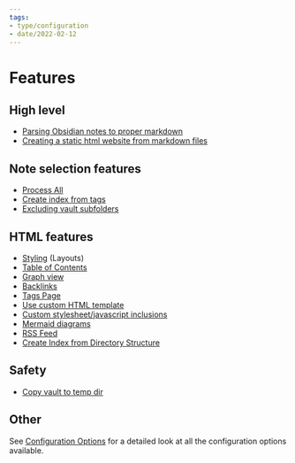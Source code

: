 ```yaml
---
tags:
- type/configuration
- date/2022-02-12
---
```

   
# Features   
## High level   
   
- [Parsing Obsidian notes to proper markdown](../General%20Information/Parsing%20Obsidian%20notes%20to%20proper%20markdown.md)   
- [Creating a static html website from markdown files](../General%20Information/Creating%20a%20static%20html%20website%20from%20markdown%20files.md)   
   
## Note selection features   
   
- [Process All](../Configurations/Process%20All.md)   
- [Create index from tags](../Configurations/Create%20index%20from%20tags.md)   
- [Excluding vault subfolders](../Configurations/Configuration%20Options.md#exclude-subfolders)   
   
## HTML features   
   
- [Styling](../Configurations/Styling/Styling.md) (Layouts)   
- [Table of Contents](../Configurations/Styling/Styling.md#table-of-contents)   
- [Graph view](../Configurations/Graph%20view.md)   
- [Backlinks](../Configurations/Backlinks.md)   
- [Tags Page](../Configurations/Tags%20Page.md)   
- [Use custom HTML template](../Configurations/Configuration%20Options.md#html-template-path-str)   
- [Custom stylesheet/javascript inclusions](../Configurations/Configuration%20Options.md#html-custom-inclusions)   
- [Mermaid diagrams](../Demonstrations/Implementing%20Mermaid%20diagrams%20in%20HTML%20output.md)   
- [RSS Feed](../Configurations/RSS%20Feed.md)   
- [Create Index from Directory Structure](../Configurations/Create%20Index%20from%20Directory%20Structure.md)   
   
## Safety   
   
- [Copy vault to temp dir](../Configurations/Copy%20vault%20to%20temp%20dir.md)   
   
## Other   
See [Configuration Options](../Configurations/Configuration%20Options.md) for a detailed look at all the configuration options available.